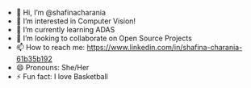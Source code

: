 - 👋 Hi, I’m @shafinacharania
- 👀 I’m interested in Computer Vision!
- 🌱 I’m currently learning ADAS
- 💞️ I’m looking to collaborate on Open Source Projects
- 📫 How to reach me: https://www.linkedin.com/in/shafina-charania-61b35b192
- 😄 Pronouns: She/Her
- ⚡ Fun fact: I love Basketball

<!---
shafinacharania/shafinacharania is a ✨ special ✨ repository because its `README.md` (this file) appears on your GitHub profile.
You can click the Preview link to take a look at your changes.
--->
